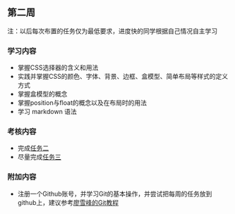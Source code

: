 ﻿## 第二周
注：以后每次布置的任务仅为最低要求，进度快的同学根据自己情况自主学习

### 学习内容
- 掌握CSS选择器的含义和用法
- 实践并掌握CSS的颜色、字体、背景、边框、盒模型、简单布局等样式的定义方式
- 掌握盒模型的概念
- 掌握position与float的概念以及在布局时的用法
- 学习 markdown 语法

### 考核内容
- 完成[任务二](http://ife.baidu.com/task/detail?taskId=2)
- 尽量完成[任务三](http://ife.baidu.com/task/detail?taskId=3)

### 附加内容
- 注册一个Github账号，并学习Git的基本操作，并尝试把每周的任务放到github上，建议参考[廖雪峰的Git教程](http://www.liaoxuefeng.com/wiki/0013739516305929606dd18361248578c67b8067c8c017b000)

